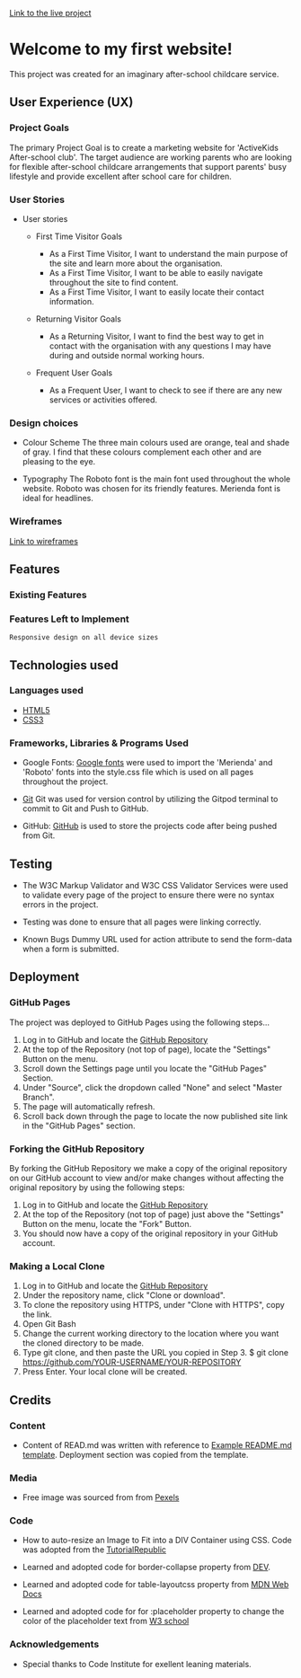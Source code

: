 [Link to the live project](https://ip69719.github.io/my-first-project/)

# Welcome to my first website!

This project was created for an imaginary after-school childcare service.

## User Experience (UX)

### Project Goals

The primary Project Goal is to create a marketing website for 'ActiveKids After-school club'.
The target audience are working parents who are looking for flexible after-school childcare arrangements that support parents' busy lifestyle and provide excellent after school care for children.


### User Stories

*   User stories
    * First Time Visitor Goals
        * As a First Time Visitor, I want to understand the main purpose of the site and learn more about the organisation.
        * As a First Time Visitor, I want to be able to easily navigate throughout the site to find content.
        * As a First Time Visitor, I want to easily locate their contact information.

    * Returning Visitor Goals
        * As a Returning Visitor, I want to find the best way to get in contact with the organisation with any questions I may have during and outside normal working hours.

    * Frequent User Goals
        * As a Frequent User, I want to check to see if there are any new services or activities offered.


### Design choices

* Colour Scheme
The three main colours used are orange, teal and shade of gray. I find that these colours complement each other and are pleasing to the eye.

* Typography
The Roboto font is the main font used throughout the whole website. Roboto was chosen for its friendly features.
Merienda font is ideal for headlines.


### Wireframes

[Link to wireframes](https://github.com/ip69719/my-first-project)

## Features

### Existing Features

### Features Left to Implement
    Responsive design on all device sizes



## Technologies used


### Languages used

* [HTML5](https://en.wikipedia.org/wiki/HTML5)
* [CSS3](https://en.wikipedia.org/wiki/CSS)

### Frameworks, Libraries & Programs Used

* Google Fonts:
  [Google fonts](https://fonts.google.com/) were used to import the 'Merienda' and 'Roboto' fonts into the style.css file which is used on all pages throughout the project.

* [Git](https://git-scm.com/)
  Git was used for version control by utilizing the Gitpod terminal to commit to Git and Push to GitHub.

* GitHub:
  [GitHub](https://github.com/) is used to store the projects code after being pushed from Git.

## Testing

  * The W3C Markup Validator and W3C CSS Validator Services were used to validate every page of the project to ensure there were no syntax errors in the project.
  * Testing was done to ensure that all pages were linking correctly.

  * Known Bugs
    Dummy URL used for action attribute to send the form-data when a form is submitted. 


## Deployment

### GitHub Pages

The project was deployed to GitHub Pages using the following steps...

1. Log in to GitHub and locate the [GitHub Repository](https://github.com/ip69719/my-first-project)
1. At the top of the Repository (not top of page), locate the "Settings" Button on the menu.
1. Scroll down the Settings page until you locate the "GitHub Pages" Section.
1. Under "Source", click the dropdown called "None" and select "Master Branch".
1. The page will automatically refresh.
1. Scroll back down through the page to locate the now published site link in the "GitHub Pages" section.


### Forking the GitHub Repository

By forking the GitHub Repository we make a copy of the original repository on our GitHub account to view and/or make changes without affecting the original repository by using the following steps:

1. Log in to GitHub and locate the [GitHub Repository](https://github.com/ip69719/my-first-project)
1. At the top of the Repository (not top of page) just above the "Settings" Button on the menu, locate the "Fork" Button.
1. You should now have a copy of the original repository in your GitHub account.

### Making a Local Clone

1. Log in to GitHub and locate the [GitHub Repository](https://github.com/ip69719/my-first-project)
1. Under the repository name, click "Clone or download".
1. To clone the repository using HTTPS, under "Clone with HTTPS", copy the link.
1. Open Git Bash
1. Change the current working directory to the location where you want the cloned directory to be made.
1. Type git clone, and then paste the URL you copied in Step 3.
$ git clone https://github.com/YOUR-USERNAME/YOUR-REPOSITORY
1. Press Enter. Your local clone will be created.

## Credits

### Content

* Content of READ.md was written with reference to [Example README.md template](https://github.com/Code-Institute-Solutions/SampleREADME). Deployment section was copied from the template.

### Media

* Free image was sourced from from [Pexels](https://www.pexels.com/photo/active-kids-doing-bending-exercise-8613305)

### Code

* How to auto-resize an Image to Fit into a DIV Container using CSS. Code was adopted from the [TutorialRepublic](https://www.tutorialrepublic.com/faq/how-to-auto-resize-an-image-to-fit-into-a-div-container-using-css.php*/)

* Learned and adopted code for border-collapse property from [DEV](https://dev.to/dcodeyt/creating-beautiful-html-tables-with-css-428l).

* Learned and adopted code for table-layoutcss property from  [MDN Web Docs](https://developer.mozilla.org/en-US/docs/Web/CSS/table-layout)

* Learned and adopted code for for :placeholder property to change the color of the placeholder text from [W3 school](https://www.w3schools.com/howto/howto_css_placeholder.asp)

### Acknowledgements

* Special thanks to Code Institute for exellent leaning materials.